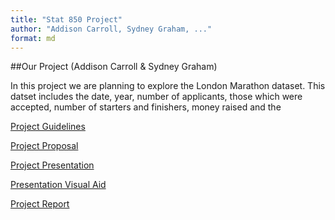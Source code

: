 ```yaml
---
title: "Stat 850 Project"
author: "Addison Carroll, Sydney Graham, ..."
format: md
---
```

##Our Project (Addison Carroll & Sydney Graham)

In this project we are planning to explore the London Marathon dataset. This datset includes the date, year, number of applicants, those which were accepted, number of starters and finishers, money raised and the 

[Project Guidelines](guidelines.qmd)

[Project Proposal](proposal.qmd)

[Project Presentation]() <!-- Add a link to your Youtube presentation -->

[Presentation Visual Aid](slides.qmd) <!-- Change this to link to your visual aid -->

[Project Report](report.qmd)

